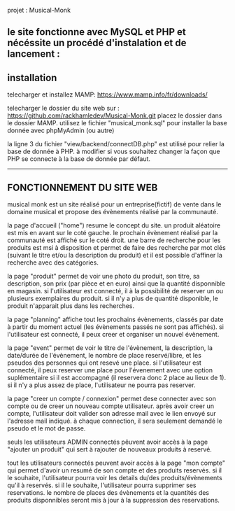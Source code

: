 projet : Musical-Monk

le site fonctionne avec MySQL et PHP et nécéssite un procédé d'instalation et de lancement :
-----------------
installation
------------------
telecharger et installez MAMP: https://www.mamp.info/fr/downloads/


telecharger le dossier du site web sur : https://github.com/rackhamledev/Musical-Monk.git
placez le dossier dans le dossier MAMP.
utilisez le fichier "musical_monk.sql" pour installer la base donnée avec phpMyAdmin (ou autre)

la ligne 3 du fichier "view/backend/connectDB.php" est utilisé pour relier la base de donnée à PHP. à modifier si vous souhaitez changer la façon que PHP se connecte à la base de donnée par défaut.


----------------
FONCTIONNEMENT DU SITE WEB
----------------

musical monk est un site réalisé pour un entreprise(fictif) de vente dans le domaine musical et propose des évènements réalisé par la communauté.

la page d'accueil ("home") resume le concept du site. un produit aléatoire est mis en avant sur le coté gauche. le prochain évènement réalisé par la communauté est affiché sur le coté droit.
une barre de recherche pour les produits est msi à disposition et permet de faire des recherche par mot clés (suivant le titre et/ou la description du produit) et il est possible d'affiner la recherche avec des catégories.

la page "produit" permet de voir une photo du produit, son titre, sa description, son prix (par pièce et en euro) ainsi que la quantité disponnible en magasin. si l'utilisateur est connecté, il à la possibilité de reserver un ou plusieurs exemplaires du produit. si il n'y a plus de quantité disponible, le produit n'apparait plus dans les recherches.

la page "planning" affiche tout les prochains évènements, classés par date à partir du moment actuel (les évènements passés ne sont pas affichés). si l'utilisateur est connecté, il peux creer et organiser un nouvel évènement.

la page "event" permet de voir le titre de l'évènement, la description, la date/durée de l'évènement, le nombre de place reservé/libre, et les pseudos des personnes qui ont resevé une place. si l'utilisateur est connecté, il peux reserver une place pour l'évenement avec une option suplémentaire si il est accompagné (il reservera donc 2 place au lieux de 1). si il n'y a plus assez de place, l'utilisateur ne pourra pas reserver.

la page "creer un compte / connexion" permet dese connecter avec son compte ou de creer un nouveau compte utilisateur. après avoir creer un compte, l'utilisateur doit valider son adresse mail avec le lien envoyé sur l'adresse mail indiqué. à chaque connection, il sera seulement demandé le pseudo et le mot de passe.

seuls les utilisateurs ADMIN connectés pêuvent avoir accès à la page "ajouter un produit" qui sert à rajouter de nouveaux produits à reservé.

tout les utilisateurs connectés peuvent avoir accès à la page "mon compte" qui permet d'avoir un resumé de son compte et des produits reservés.
si il le souhaite, l'utilisateur pourra voir les details du/des produits/évènements qu'il à reservés.
si il le souhaite, l'utilisateur pourra supprimer ses reservations. le nombre de places des évènements et la quantités des produits disponnibles seront mis à jour à la suppression des reservations.